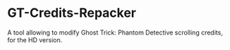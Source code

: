 # GT-Credits-Repacker
A tool allowing to modify Ghost Trick: Phantom Detective scrolling credits, for the HD version.
